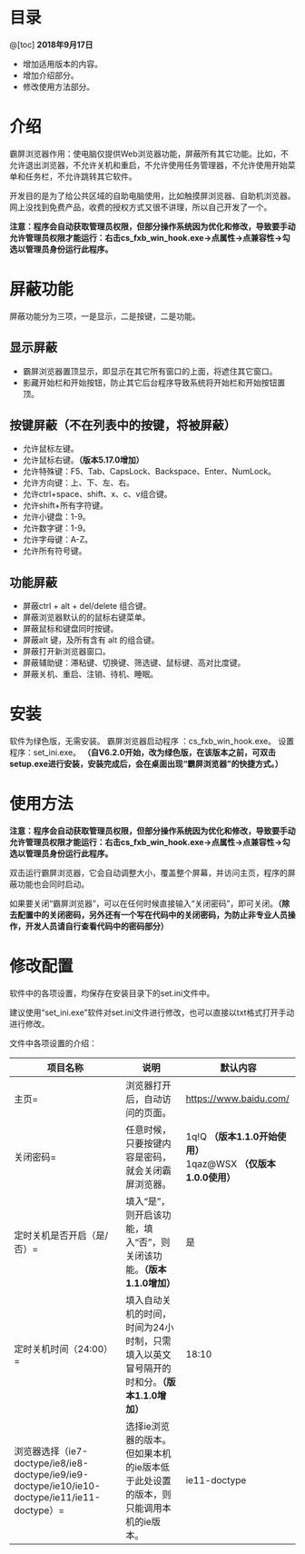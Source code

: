 # 目录
@[toc]
**2018年9月17日**

- 增加适用版本的内容。
- 增加介绍部分。
- 修改使用方法部分。

# 介绍

霸屏浏览器作用：使电脑仅提供Web浏览器功能，屏蔽所有其它功能。比如，不允许退出浏览器，不允许关机和重启，不允许使用任务管理器，不允许使用开始菜单和任务栏，不允许跳转其它软件。

开发目的是为了给公共区域的自助电脑使用，比如触摸屏浏览器、自助机浏览器。网上没找到免费产品，收费的授权方式又很不讲理，所以自己开发了一个。

**注意：程序会自动获取管理员权限，但部分操作系统因为优化和修改，导致要手动允许管理员权限才能运行：右击cs_fxb_win_hook.exe->点属性->点兼容性->勾选以管理员身份运行此程序。**

# 屏蔽功能

屏蔽功能分为三项，一是显示，二是按键，二是功能。

## 显示屏蔽

- 霸屏浏览器置顶显示，即显示在其它所有窗口的上面，将遮住其它窗口。
- 影藏开始栏和开始按钮，防止其它后台程序导致系统将开始栏和开始按钮置顶。

## 按键屏蔽（不在列表中的按键，将被屏蔽）

- 允许鼠标左键。
- 允许鼠标右键。**（版本5.17.0增加）**
- 允许特殊键：F5、Tab、CapsLock、Backspace、Enter、NumLock。
- 允许方向键：上、下、左、右。
- 允许ctrl+space、shift、x、c、v组合键。
- 允许shift+所有字符键。
- 允许小键盘：1-9。
- 允许数字键：1-9。
- 允许字母键：A-Z。
- 允许所有符号键。


## 功能屏蔽

- 屏蔽ctrl + alt + del/delete 组合键。
- 屏蔽浏览器默认的的鼠标右键菜单。
- 屏蔽鼠标和键盘同时按键。
- 屏蔽alt 键，及所有含有 alt 的组合键。
- 屏蔽打开新浏览器窗口。
- 屏蔽辅助键：滞粘键、切换键、筛选键、鼠标键、高对比度键。
- 屏蔽关机、重启、注销、待机、睡眠。

# 安装

软件为绿色版，无需安装。
霸屏浏览器启动程序 ：cs_fxb_win_hook.exe。
设置程序：set_ini.exe。
**（自V6.2.0开始，改为绿色版，在该版本之前，可双击setup.exe进行安装，安装完成后，会在桌面出现“霸屏浏览器”的快捷方式。）**

# 使用方法

**注意：程序会自动获取管理员权限，但部分操作系统因为优化和修改，导致要手动允许管理员权限才能运行：右击cs_fxb_win_hook.exe->点属性->点兼容性->勾选以管理员身份运行此程序。**

双击运行霸屏浏览器，它会自动调整大小，覆盖整个屏幕，并访问主页，程序的屏蔽功能也会同时启动。

如果要关闭“霸屏浏览器”，可以在任何时候直接输入“关闭密码”，即可关闭。**（除去配置中的关闭密码，另外还有一个写在代码中的关闭密码，为防止非专业人员操作，开发人员请自行查看代码中的密码部分）**

# 修改配置

软件中的各项设置，均保存在安装目录下的set.ini文件中。

建议使用“set_ini.exe”软件对set.ini文件进行修改，也可以直接以txt格式打开手动进行修改。

文件中各项设置的介绍：

| 项目名称                                                     | 说明                                                         | 默认内容                                                     |
| ------------------------------------------------------------ | ------------------------------------------------------------ | ------------------------------------------------------------ |
| 主页=                                                        | 浏览器打开后，自动访问的页面。                               | https://www.baidu.com/                                       |
| 关闭密码=                                                    | 任意时候，只要按键内容是密码，就会关闭霸屏浏览器。           | 1q!Q **（版本1.1.0开始使用）**<br />1qaz@WSX **（仅版本1.0.0使用）** |
| 定时关机是否开启（是/否）=                                   | 填入“是”，则开启该功能，填入“否”，则关闭该功能。**（版本1.1.0增加）** | 是                                                           |
| 定时关机时间（24:00）=                                       | 填入自动关机的时间，时间为24小时制，只需填入以英文冒号隔开的时和分。**（版本1.1.0增加）** | 18:10                                                        |
| 浏览器选择（ie7-doctype/ie8/ie8-doctype/ie9/ie9-doctype/ie10/ie10-doctype/ie11/ie11-doctype）= | 选择ie浏览器的版本。但如果本机的ie版本低于此处设置的版本，则只能调用本机的ie版本。 | ie11-doctype                                                 |